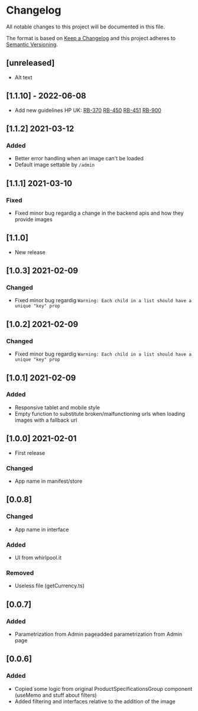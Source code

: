 # Changelog

All notable changes to this project will be documented in this file.

The format is based on [Keep a Changelog](http://keepachangelog.com/en/1.0.0/)
and this project adheres to [Semantic Versioning](http://semver.org/spec/v2.0.0.html).

## [unreleased]
- Alt text
## [1.1.10] - 2022-06-08
- Add new guidelines HP UK:
[RB-370](https://whirlpoolgtm.atlassian.net/browse/RB-370)
[RB-450](https://whirlpoolgtm.atlassian.net/browse/RB-450)
[RB-451](https://whirlpoolgtm.atlassian.net/browse/RB-451)
[RB-900](https://whirlpoolgtm.atlassian.net/browse/RB-900)
## [1.1.2] 2021-03-12
### Added
- Better error handling when an image can't be loaded
- Default image settable by `/admin`
## [1.1.1] 2021-03-10
### Fixed
- Fixed minor bug regardig a change in the backend apis and how they provide images
## [1.1.0]
- New release
## [1.0.3] 2021-02-09
### Changed
- Fixed minor bug regardig `Warning: Each child in a list should have a unique "key" prop`
## [1.0.2] 2021-02-09
### Changed
- Fixed minor bug regardig `Warning: Each child in a list should have a unique "key" prop`
## [1.0.1] 2021-02-09
### Added
- Responsive tablet and mobile style
- Empty function to substitute broken/malfunctioning urls when loading images with a fallback url
## [1.0.0] 2021-02-01
- First release
### Changed
- App name in manifest/store
## [0.0.8]
### Changed
- App name in interface
### Added
- UI from whirlpool.it
### Removed
- Useless file (getCurrency.ts)
## [0.0.7]
### Added
- Parametrization from Admin pageadded parametrization from Admin page
## [0.0.6]
### Added
- Copied some logic from original ProductSpecificationsGroup component (useMemo and stuff about filters)
- Added filtering and interfaces relative to the addition of the image
